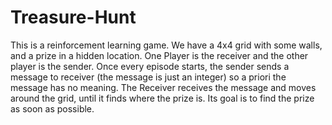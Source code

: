 # Treasure-Hunt

This is a reinforcement learning game.
We have a 4x4 grid with some walls, and a prize in a hidden location. 
One Player is the receiver and the other player is the sender.
Once every episode starts, the sender sends a message to receiver (the message is just an integer) so a priori the message has no meaning.
The Receiver receives the message and moves around the grid, until it
finds where the prize is. Its goal is to find the prize as soon as possible.
